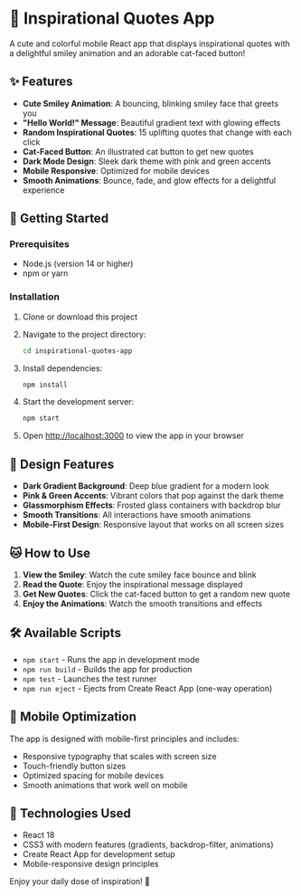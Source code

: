 # 🌟 Inspirational Quotes App

A cute and colorful mobile React app that displays inspirational quotes with a delightful smiley animation and an adorable cat-faced button!

## ✨ Features

- **Cute Smiley Animation**: A bouncing, blinking smiley face that greets you
- **"Hello World!" Message**: Beautiful gradient text with glowing effects
- **Random Inspirational Quotes**: 15 uplifting quotes that change with each click
- **Cat-Faced Button**: An illustrated cat button to get new quotes
- **Dark Mode Design**: Sleek dark theme with pink and green accents
- **Mobile Responsive**: Optimized for mobile devices
- **Smooth Animations**: Bounce, fade, and glow effects for a delightful experience

## 🚀 Getting Started

### Prerequisites
- Node.js (version 14 or higher)
- npm or yarn

### Installation

1. Clone or download this project
2. Navigate to the project directory:
   ```bash
   cd inspirational-quotes-app
   ```

3. Install dependencies:
   ```bash
   npm install
   ```

4. Start the development server:
   ```bash
   npm start
   ```

5. Open [http://localhost:3000](http://localhost:3000) to view the app in your browser

## 🎨 Design Features

- **Dark Gradient Background**: Deep blue gradient for a modern look
- **Pink & Green Accents**: Vibrant colors that pop against the dark theme
- **Glassmorphism Effects**: Frosted glass containers with backdrop blur
- **Smooth Transitions**: All interactions have smooth animations
- **Mobile-First Design**: Responsive layout that works on all screen sizes

## 🐱 How to Use

1. **View the Smiley**: Watch the cute smiley face bounce and blink
2. **Read the Quote**: Enjoy the inspirational message displayed
3. **Get New Quotes**: Click the cat-faced button to get a random new quote
4. **Enjoy the Animations**: Watch the smooth transitions and effects

## 🛠️ Available Scripts

- `npm start` - Runs the app in development mode
- `npm run build` - Builds the app for production
- `npm test` - Launches the test runner
- `npm run eject` - Ejects from Create React App (one-way operation)

## 📱 Mobile Optimization

The app is designed with mobile-first principles and includes:
- Responsive typography that scales with screen size
- Touch-friendly button sizes
- Optimized spacing for mobile devices
- Smooth animations that work well on mobile

## 🎯 Technologies Used

- React 18
- CSS3 with modern features (gradients, backdrop-filter, animations)
- Create React App for development setup
- Mobile-responsive design principles

Enjoy your daily dose of inspiration! 🌟
